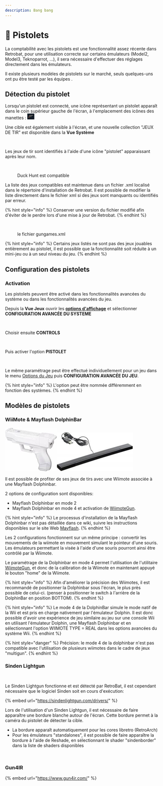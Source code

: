 ```yaml
---
description: Bang bang
---
```


# 🔫 Pistolets

La comptabilité avec les pistolets est une fonctionnalité assez récente dans Retrobat, pour une utilisation correcte sur certains émulateurs (Model2, Model3, Teknoparrot, ...), il sera nécessaire d'effectuer des réglages directement dans les émulateurs.

Il existe plusieurs modèles de pistolets sur le marché, seuls quelques-uns ont pu être testé par les équipes .

## Détection du pistolet

Lorsqu'un pistolet est connecté, une icône représentant un pistolet apparaît dans le coin supérieur gauche de l'écran, à l'emplacement des icônes des manettes : ![](<../../../.gitbook/assets/image (3).png>)

Une cible est également visible à l'écran, et une nouvelle collection "JEUX DE TIR" est disponible dans la **Vue Système**

<div align="left">

<figure><img src="https://i.imgur.com/5gj5x6L.png" alt=""><figcaption></figcaption></figure>

</div>

Les jeux de tir sont identifiés à l'aide d'une icône "pistolet" apparaissant après leur nom.

<div align="left">

<figure><img src="https://i.imgur.com/rbFVyjA.png" alt=""><figcaption><p>Duck Hunt est compatible</p></figcaption></figure>

</div>

La liste des jeux compatibles est maintenue dans un fichier .xml localisé dans le répertoire d'installation de Retrobat. Il est possible de modifier la liste directement dans le fichier xml si des jeux sont manquants ou identifiés par erreur.

{% hint style="info" %}
Conserver une version du fichier modifié afin d'éviter de le perdre lors d'une mise à jour de Retrobat.
{% endhint %}

<div align="left">

<figure><img src="https://i.imgur.com/WrtdDbz.png" alt=""><figcaption><p>le fichier gungames.xml</p></figcaption></figure>

</div>

{% hint style="info" %}
Certains jeux listés ne sont pas des jeux jouables entièrement au pistolet, il est possible que la fonctionnalité soit réduite à un mini-jeu ou à un seul niveau du jeu.
{% endhint %}

## Configuration des pistolets

### Activation

Les pistolets peuvent être activé dans les fonctionnalités avancées du système ou dans les fonctionnalités avancées du jeu.

Depuis la **Vue Jeux** ouvrir les [**options d'affichage**](../../../navigation/view-options.md) et sélectionner **CONFIGURATION AVANCÉE DU SYSTEME**

<div align="left">

<figure><img src="https://i.imgur.com/NBikXXF.png" alt=""><figcaption></figcaption></figure>

</div>

Choisir ensuite **CONTROLS**

<div align="left">

<figure><img src="https://i.imgur.com/PPNKc4V.png" alt=""><figcaption></figcaption></figure>

</div>

Puis activer l'option **PISTOLET**

<div align="left">

<figure><img src="https://i.imgur.com/QLc8N1q.png" alt=""><figcaption></figcaption></figure>

</div>

Le même paramétrage peut être effectué individuellement pour un jeu dans le menu [Options du Jeu](../../../navigation/game-options.md#configuration-avancee-du-jeu) puis **CONFIGURATION AVANCÉE DU JEU**.

{% hint style="info" %}
L'option peut être nommée différemment en fonction des systèmes.
{% endhint %}

## Modèles de pistolets

### WiiMote & Mayflash DolphinBar

![](<../../../.gitbook/assets/image (29).png>)![](<../../../.gitbook/assets/image (17).png>)

Il est possible de profiter de ses jeux de tirs avec une Wiimote associée à une Mayflash Dolphinbar.

2 options de configuration sont disponibles:

* Mayflash Dolphinbar en mode 2
* Mayflash Dolphinbar en mode 4 et activation de [WiimoteGun](wiimotegun.md).

{% hint style="info" %}
Le processus d'installation de la Mayflash Dolphinbar n'est pas détaillée dans ce wiki, suivre les instructions disponibles sur le site Web [Mayflash](https://www.mayflash.com/product/6.html).
{% endhint %}

Les 2 configurations fonctionnent sur un même principe : convertir les mouvements de la wiimote en mouvement simulant le pointeur d'une souris. Les émulateurs permettant la visée à l'aide d'une souris pourront ainsi être contrôlé par la Wiimote.

Le paramétrage de la Dolphinbar en mode 4 permet l'utilisation de l'utilitaire [WiimoteGun](wiimotegun.md), et donc de la calibration de la Wiimote en maintenant appuyé le bouton "home" de la Wiimote.

{% hint style="info" %}
Afin d'améliorer la précision des Wiimotes, il est recommandé de positionner la Dolphinbar sous l'écran, le plus près possible de celui-ci. (penser à positionner le switch à l'arrière de la DolphinBar en position BOTTOM).
{% endhint %}

{% hint style="info" %}
Le mode 4 de la DolphinBar simule le mode natif de la Wii et est pris en charge nativement par l'émulateur Dolphin. Il est donc possible d'avoir une expérience de jeu similaire au jeu sur une console Wii  en utilisant l'émulateur Dolphin, une Mayflash Dolphinbar et en sélectionnant l'option WIIMOTE TYPE = REAL dans les options avancées du système Wii.
{% endhint %}

{% hint style="danger" %}
Précision: le mode 4 de la dolphinbar n'est pas compatible avec l'utilisation de plusieurs wiimotes dans le cadre de jeux "multigun".
{% endhint %}

### Sinden Lightgun

<div align="left">

<figure><img src="https://i.imgur.com/B4s3AIf.png" alt="" width="188"><figcaption></figcaption></figure>

</div>

Le Sinden Lightgun fonctionne et est détecté par RetroBat, il est cependant nécessaire que le logiciel Sinden soit en cours d'exécution:

{% embed url="https://sindenlightgun.com/drivers/" %}

Lors de l'utilisation d'un Sinden Lightgun, il est nécessaire de faire apparaître une bordure blanche autour de l'écran. Cette bordure permet à la caméra du pistolet de détecter la cible.

* La bordure apparaît automatiquement pour les cores libretro (RetroArch)
* Pour les émulateurs "standalones", il est possible de faire apparaître la bordure à l'aide de Reshade, en sélectionnant le shader "sindenborder" dans la liste de shaders disponibles

<div align="left">

<figure><img src="https://i.imgur.com/YccMTvk.png" alt=""><figcaption></figcaption></figure>

</div>

### Gun4IR

{% embed url="https://www.gun4ir.com/" %}
